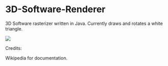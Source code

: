# 3D-Software-Renderer
3D Software rasterizer written in Java. Currently draws and rotates a white triangle.


<img src="http://i.imgur.com/6kETbI0.png"/>


Credits:

Wikipedia for documentation.
